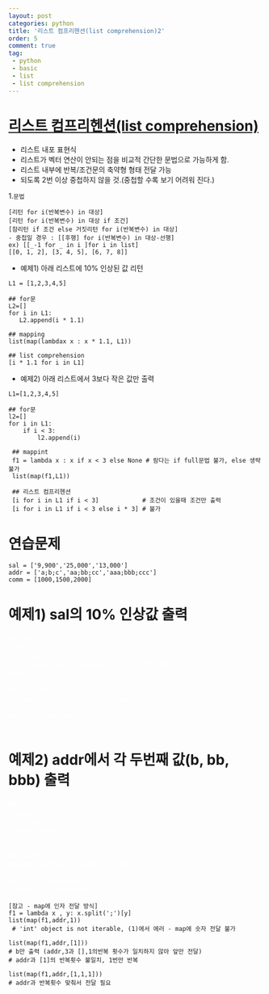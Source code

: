 ```yaml
---
layout: post
categories: python
title: '리스트 컴프리헨션(list comprehension)2'
order: 5
comment: true
tag:
 - python
 - basic
 - list
 - list comprehension
---
```

 
# [리스트 컴프리헨션(list comprehension)](https://python-reference.readthedocs.io/en/latest/docs/comprehensions/list_comprehension.html)
- 리스트 내포 표현식
- 리스트가 벡터 연산이 안되는 점을 비교적 간단한 문법으로 가능하게 함.
- 리스트 내부에 반복/조건문의 축약형 형태 전달 가능
- 되도록 2번 이상 중첩하지 않을 것.(중첩할 수록 보기 어려워 진다.)

1.`문법`
```
[리턴 for i(반복변수) in 대상]
[리턴 for i(반복변수) in 대상 if 조건]
[참리턴 if 조건 else 거짓리턴 for i(반복변수) in 대상]
- 중첩일 경우 : [[후행] for i(반복변수) in 대상-선행]
ex) [[_-1 for _ in i ]for i in list]
[[0, 1, 2], [3, 4, 5], [6, 7, 8]]
```


* 예제1) 아래 리스트에 10% 인상된 값 리턴

 ```
 L1 = [1,2,3,4,5]
 
 ## for문
 L2=[]
 for i in L1:
    L2.append(i * 1.1)
    
 ## mapping
 list(map(lambdax x : x * 1.1, L1))
 
 ## list comprehension
 [i * 1.1 for i in L1]    
 ```

 * 예제2) 아래 리스트에서 3보다 작은 값만 출력

```
L1=[1,2,3,4,5]

## for문
l2=[]
for i in L1:
    if i < 3:
        l2.append(i)
        
 ## mappint
 f1 = lambda x : x if x < 3 else None # 람다는 if full문법 불가, else 생략 불가
 list(map(f1,L1))
 
 ## 리스트 컴프리헨션
 [i for i in L1 if i < 3]            # 조건이 있을때 조건만 출력
 [i for i in L1 if i < 3 else i * 3] # 불가
```

# 연습문제
```
sal = ['9,900','25,000','13,000']
addr = ['a;b;c','aa;bb;cc','aaa;bbb;ccc']
comm = [1000,1500,2000]
```
 # 예제1) sal의 10% 인상값 출력  
<div style="color:white">
## for문<br>
outlist=[]<br>
for i in sal:<br>
 &nbsp;    outlist.append(round(int(i.replace(',','')) * 1.1, 1))<br>
outlist
<br>
<br>
## mapping<br>
list(map(lambda x : round(int(x.replace(',',''))*1.1,1),sal))
<br>
<br>
## list comprehension<br>
[int(i.replace(',','')) *1.1 for i in sal]
</div>

 # 예제2) addr에서 각 두번째 값(b, bb, bbb) 출력  
<div style="color:white">
## for문<br>
outlist=[]<br>
for i in sal:<br>
 &nbsp;    outlist.append(i.split(';')[1])<br>
outlist
<br>
<br>
## mapping<br>
list(map(lambda x : x.split(';')[1],addr))
<br>
<br>
## list comprehension<br>
[i.split(';')[1] for i in addr]
</div>

```
[참고 - map에 인자 전달 방식]
f1 = lambda x , y: x.split(';')[y]
list(map(f1,addr,1))
 # 'int' object is not iterable, (1)에서 에러 - map에 숫자 전달 불가

list(map(f1,addr,[1]))  
# b만 출력 (addr,3과 [],1의반복 횟수가 일치하지 않아 앞만 전달)
# addr과 [1]의 반복횟수 불일치, 1번만 반복

list(map(f1,addr,[1,1,1]))
# addr과 반복횟수 맞춰서 전달 필요
```
